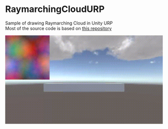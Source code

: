 # RaymarchingCloudURP
Sample of drawing Raymarching Cloud in Unity URP  
Most of the source code is based on [this repository](https://github.com/SebLague/Clouds)  

<img src="Media/PreviewSample.gif" width="512" />
